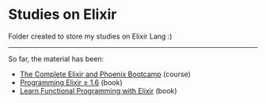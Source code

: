 # Studies on Elixir

Folder created to store my studies on Elixir Lang :)

---

So far, the material has been:

- [The Complete Elixir and Phoenix Bootcamp](https://www.udemy.com/course/the-complete-elixir-and-phoenix-bootcamp-and-tutorial/) (course)
- [Programming Elixir ≥ 1.6](https://pragprog.com/titles/elixir16/) (book)
- [Learn Functional Programming with Elixir](https://pragprog.com/titles/cdc-elixir/learn-functional-programming-with-elixir/) (book)
